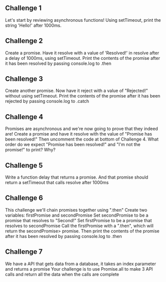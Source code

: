 ## Challenge 1

Let's start by reviewing asynchronous functions! Using setTimeout, print the string 'Hello!' after 1000ms.

## Challenge 2

Create a promise. Have it resolve with a value of 'Resolved!' in resolve after a delay of 1000ms, using setTimeout. Print the contents of the promise after it has been resolved by passing console.log to .then

## Challenge 3

Create another promise. Now have it reject with a value of "Rejected!" without using setTimeout. Print the contents of the promise after it has been rejected by passing console.log to .catch

## Challenge 4

Promises are asynchronous and we're now going to prove that they indeed are! Create a promise and have it resolve with the value of "Promise has been resolved!" Then uncomment the code at bottom of Challenge 4. What order do we expect "Promise has been resolved!" and "I'm not the promise!" to print? Why?

## Challenge 5

Write a function delay that returns a promise. And that promise should return a setTimeout that calls resolve after 1000ms

## Challenge 6

This challenge we'll chain promises together using ".then" Create two variables: firstPromise and secondPromise Set secondPromise to be a promise that resolves to "Second!" Set firstPromise to be a promise that resolves to secondPromise Call the firstPromise with a ".then", which will return the secondPromise> promise. Then print the contents of the promise after it has been resolved by passing console.log to .then

## Challenge 7

We have a API that gets data from a database, it takes an index parameter and returns a promise Your challenge is to use Promise.all to make 3 API calls and return all the data when the calls are complete
